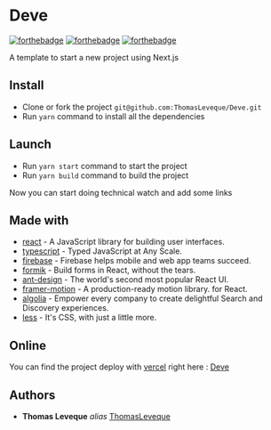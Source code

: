 # Deve

[![forthebadge](https://forthebadge.com/images/badges/built-with-love.svg)](http://forthebadge.com) [![forthebadge](https://forthebadge.com/images/badges/made-with-javascript.svg)](http://forthebadge.com) [![forthebadge](https://forthebadge.com/images/badges/for-you.svg)](https://forthebadge.com)

A template to start a new project using Next.js

## Install

- Clone or fork the project `git@github.com:ThomasLeveque/Deve.git`
- Run `yarn` command to install all the dependencies

## Launch

- Run `yarn start` command to start the project
- Run `yarn build` command to build the project

Now you can start doing technical watch and add some links

## Made with

- [react](https://reactjs.org) - A JavaScript library for building user interfaces.
- [typescript](https://www.typescriptlang.org) - Typed JavaScript at Any Scale.
- [firebase](https://firebase.google.com) - Firebase helps mobile and web app teams succeed.
- [formik](https://formik.org/) - Build forms in React, without the tears.
- [ant-design](https://ant.design/) - The world's second most popular React UI.
- [framer-motion](https://www.framer.com/motion) - A production-ready motion library. for React.
- [algolia](https://www.algolia.com/) - Empower every company to create delightful Search and Discovery experiences.
- [less](http://lesscss.org/) - It's CSS, with just a little more.

## Online

You can find the project deploy with [vercel](https://vercel.com) right here : [Deve](https://deve.now.sh)

## Authors

- **Thomas Leveque** _alias_ [ThomasLeveque](https://github.com/ThomasLeveque)
